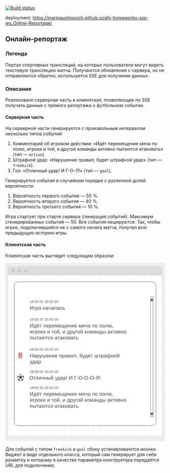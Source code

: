 [![Build status](https://ci.appveyor.com/api/projects/status/yn6ycnuwux3kvesc/branch/main?svg=true)](https://ci.appveyor.com/project/marinaustinovich/ahj-homeworks-sse-ws-online-reportage/branch/main)

deployment: https://marinaustinovich.github.io/ahj-homeworks-sse-ws_Online-Reportage/

## Онлайн-репортаж

### Легенда

Портал спортивных трансляций, на которых пользователи могут видеть текстовую трансляцию матча. Получаются обновления с сервера, но не отправляются обратно,  используется SSE для получения данных.

### Описание
Реализованп серверная часть и клиентская, позволяющие по SSE получать данные с прямого репортажа о футбольном событии.

#### Серверная часть

На серверной части генерируется с произвольным интервалом несколько типов событий:
1. Комментарий об игровом действии: «Идёт перемещение мяча по полю, игроки и той, и другой команды активно пытаются атаковать» (тип — `action`).
1. Штрафной удар: «Нарушение правил, будет штрафной удар» (тип — `freekick`).
1. Гол: «Отличный удар! И Г-О-Л!» (тип — `goal`).

Генерируется события в случайном порядке с различной долей вероятности:
1. Вероятность первого события — 50 %.
1. Вероятность второго события — 40 %.
1. Вероятность третьего события — 10 %.

Игра стартует при старте сервера (генерация событий). Максимум сгенерированных событий — 50.
Все события кешируются. Так, чтобы игрок, подключившийся не с самого начала матча, получал всю предыдущую историю игры.

#### Клиентская часть

Клиентская часть выглядит следующим образом:

![](./front/src/img/report.png)

Для событий с типом `freekick` и `goal` сбоку устанавливаются иконки.
Виджет в виде отдельного класса, который сам генерирует для себя разметку и которому в качестве параметра конструктора передаётся URL для подключения.